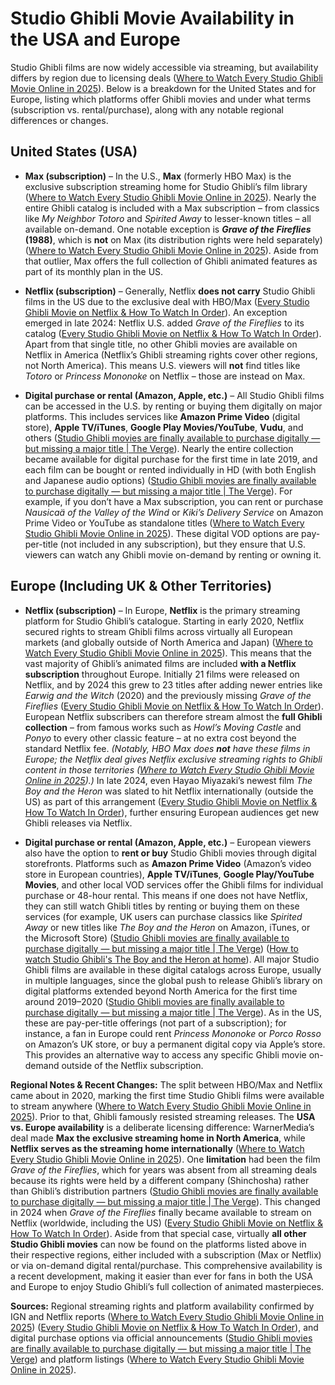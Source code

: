 # Studio Ghibli Movie Availability in the USA and Europe

Studio Ghibli films are now widely accessible via streaming, but availability differs by region due to licensing deals ([Where to Watch Every Studio Ghibli Movie Online in 2025](https://www.ign.com/articles/where-to-stream-studio-ghibli-movies#:~:text=Max%20is%20the%20streaming%20home,but%20before%20the%20studio%27s%20founding)). Below is a breakdown for the United States and for Europe, listing which platforms offer Ghibli movies and under what terms (subscription vs. rental/purchase), along with any notable regional differences or changes.

## United States (USA)

- **Max (subscription)** – In the U.S., **Max** (formerly HBO Max) is the exclusive subscription streaming home for Studio Ghibli’s film library ([Where to Watch Every Studio Ghibli Movie Online in 2025](https://www.ign.com/articles/where-to-stream-studio-ghibli-movies#:~:text=Max%20is%20the%20streaming%20home,but%20before%20the%20studio%27s%20founding)). Nearly the entire Ghibli catalog is included with a Max subscription – from classics like *My Neighbor Totoro* and *Spirited Away* to lesser-known titles – all available on-demand. One notable exception is **_Grave of the Fireflies_ (1988)**, which is **not** on Max (its distribution rights were held separately) ([Where to Watch Every Studio Ghibli Movie Online in 2025](https://www.ign.com/articles/where-to-stream-studio-ghibli-movies#:~:text=Max%20is%20the%20streaming%20home,but%20before%20the%20studio%27s%20founding)). Aside from that outlier, Max offers the full collection of Ghibli animated features as part of its monthly plan in the US.

- **Netflix (subscription)** – Generally, Netflix **does not carry** Studio Ghibli films in the US due to the exclusive deal with HBO/Max ([Every Studio Ghibli Movie on Netflix & How To Watch In Order](https://www.whats-on-netflix.com/what-to-watch/every-studio-ghibli-movie-on-netflix/#:~:text=Please%20note%3A%20Studio%20Ghibli%20movies,library%20is%20exclusive%20to%20Max)). An exception emerged in late 2024: Netflix U.S. added *Grave of the Fireflies* to its catalog ([Every Studio Ghibli Movie on Netflix & How To Watch In Order](https://www.whats-on-netflix.com/what-to-watch/every-studio-ghibli-movie-on-netflix/#:~:text=Please%20note%3A%20Studio%20Ghibli%20movies,library%20is%20exclusive%20to%20Max)). Apart from that single title, no other Ghibli movies are available on Netflix in America (Netflix’s Ghibli streaming rights cover other regions, not North America). This means U.S. viewers will **not** find titles like *Totoro* or *Princess Mononoke* on Netflix – those are instead on Max.

- **Digital purchase or rental (Amazon, Apple, etc.)** – All Studio Ghibli films can be accessed in the U.S. by renting or buying them digitally on major platforms. This includes services like **Amazon Prime Video** (digital store), **Apple TV/iTunes**, **Google Play Movies/YouTube**, **Vudu**, and others ([Studio Ghibli movies are finally available to purchase digitally — but missing a major title | The Verge](https://www.theverge.com/2019/12/17/21026683/studio-ghibli-movies-digital-purchase-streaming-hbo-max-grave-of-fireflies#:~:text=Nearly%20the%20entire%20collection%20of,purchase%20digitally%20anywhere%20in%20the)). Nearly the entire collection became available for digital purchase for the first time in late 2019, and each film can be bought or rented individually in HD (with both English and Japanese audio options) ([Studio Ghibli movies are finally available to purchase digitally — but missing a major title | The Verge](https://www.theverge.com/2019/12/17/21026683/studio-ghibli-movies-digital-purchase-streaming-hbo-max-grave-of-fireflies#:~:text=Nearly%20the%20entire%20collection%20of,This%20is%20the%20first)). For example, if you don’t have a Max subscription, you can rent or purchase *Nausicaä of the Valley of the Wind* or *Kiki’s Delivery Service* on Amazon Prime Video or YouTube as standalone titles ([Where to Watch Every Studio Ghibli Movie Online in 2025](https://www.ign.com/articles/where-to-stream-studio-ghibli-movies#:~:text=,IGN%27s%20Review)). These digital VOD options are pay-per-title (not included in any subscription), but they ensure that U.S. viewers can watch any Ghibli movie on-demand by renting or owning it. 

## Europe (Including UK & Other Territories)

- **Netflix (subscription)** – In Europe, **Netflix** is the primary streaming platform for Studio Ghibli’s catalogue. Starting in early 2020, Netflix secured rights to stream Ghibli films across virtually all European markets (and globally outside of North America and Japan) ([Where to Watch Every Studio Ghibli Movie Online in 2025](https://www.ign.com/articles/where-to-stream-studio-ghibli-movies#:~:text=Max%20is%20the%20streaming%20home,but%20before%20the%20studio%27s%20founding)). This means that the vast majority of Ghibli’s animated films are included **with a Netflix subscription** throughout Europe. Initially 21 films were released on Netflix, and by 2024 this grew to 23 titles after adding newer entries like *Earwig and the Witch* (2020) and the previously missing *Grave of the Fireflies* ([Every Studio Ghibli Movie on Netflix & How To Watch In Order](https://www.whats-on-netflix.com/what-to-watch/every-studio-ghibli-movie-on-netflix/#:~:text=In%202020%2C%20all%2021%20Studio,start%20with%20the%20new%20additions)). European Netflix subscribers can therefore stream almost the **full Ghibli collection** – from famous works such as *Howl’s Moving Castle* and *Ponyo* to every other classic feature – at no extra cost beyond the standard Netflix fee. *(Notably, HBO Max does **not** have these films in Europe; the Netflix deal gives Netflix exclusive streaming rights to Ghibli content in those territories ([Where to Watch Every Studio Ghibli Movie Online in 2025](https://www.ign.com/articles/where-to-stream-studio-ghibli-movies#:~:text=Max%20is%20the%20streaming%20home,but%20before%20the%20studio%27s%20founding)).)* In late 2024, even Hayao Miyazaki’s newest film *The Boy and the Heron* was slated to hit Netflix internationally (outside the US) as part of this arrangement ([Every Studio Ghibli Movie on Netflix & How To Watch In Order](https://www.whats-on-netflix.com/what-to-watch/every-studio-ghibli-movie-on-netflix/#:~:text=In%202020%2C%20all%2021%20Studio,start%20with%20the%20new%20additions)), further ensuring European audiences get new Ghibli releases via Netflix.

- **Digital purchase or rental (Amazon, Apple, etc.)** – European viewers also have the option to **rent or buy** Studio Ghibli movies through digital storefronts. Platforms such as **Amazon Prime Video** (Amazon’s video store in European countries), **Apple TV/iTunes**, **Google Play/YouTube Movies**, and other local VOD services offer the Ghibli films for individual purchase or 48-hour rental. This means if one does not have Netflix, they can still watch Ghibli titles by renting or buying them on these services (for example, UK users can purchase classics like *Spirited Away* or new titles like *The Boy and the Heron* on Amazon, iTunes, or the Microsoft Store) ([Studio Ghibli movies are finally available to purchase digitally — but missing a major title | The Verge](https://www.theverge.com/2019/12/17/21026683/studio-ghibli-movies-digital-purchase-streaming-hbo-max-grave-of-fireflies#:~:text=Nearly%20the%20entire%20collection%20of,purchase%20digitally%20anywhere%20in%20the)) ([How to watch Studio Ghibli's The Boy and the Heron at home](https://www.digitalspy.com/movies/a44511892/how-do-you-live-ghibli-uk-release-date/#:~:text=home%20www,available%20to%20watch%20on)). All major Studio Ghibli films are available in these digital catalogs across Europe, usually in multiple languages, since the global push to release Ghibli’s library on digital platforms extended beyond North America for the first time around 2019–2020 ([Studio Ghibli movies are finally available to purchase digitally — but missing a major title | The Verge](https://www.theverge.com/2019/12/17/21026683/studio-ghibli-movies-digital-purchase-streaming-hbo-max-grave-of-fireflies#:~:text=Nearly%20the%20entire%20collection%20of,purchase%20digitally%20anywhere%20in%20the)). As in the US, these are pay-per-title offerings (not part of a subscription); for instance, a fan in Europe could rent *Princess Mononoke* or *Porco Rosso* on Amazon’s UK store, or buy a permanent digital copy via Apple’s store. This provides an alternative way to access any specific Ghibli movie on-demand outside of the Netflix subscription.

**Regional Notes & Recent Changes:** The split between HBO/Max and Netflix came about in 2020, marking the first time Studio Ghibli films were available to stream anywhere ([Where to Watch Every Studio Ghibli Movie Online in 2025](https://www.ign.com/articles/where-to-stream-studio-ghibli-movies#:~:text=Max%20is%20the%20streaming%20home,but%20before%20the%20studio%27s%20founding)). Prior to that, Ghibli famously resisted streaming releases. The **USA vs. Europe availability** is a deliberate licensing difference: WarnerMedia’s deal made **Max the exclusive streaming home in North America**, while **Netflix serves as the streaming home internationally** ([Where to Watch Every Studio Ghibli Movie Online in 2025](https://www.ign.com/articles/where-to-stream-studio-ghibli-movies#:~:text=Max%20is%20the%20streaming%20home,but%20before%20the%20studio%27s%20founding)). One **limitation** had been the film *Grave of the Fireflies*, which for years was absent from all streaming deals because its rights were held by a different company (Shinchosha) rather than Ghibli’s distribution partners ([Studio Ghibli movies are finally available to purchase digitally — but missing a major title | The Verge](https://www.theverge.com/2019/12/17/21026683/studio-ghibli-movies-digital-purchase-streaming-hbo-max-grave-of-fireflies#:~:text=One%20movie%20is%20noticeably%20absent,during%20the%20second%20World%20War)). This changed in 2024 when *Grave of the Fireflies* finally became available to stream on Netflix (worldwide, including the US) ([Every Studio Ghibli Movie on Netflix & How To Watch In Order](https://www.whats-on-netflix.com/what-to-watch/every-studio-ghibli-movie-on-netflix/#:~:text=Please%20note%3A%20Studio%20Ghibli%20movies,library%20is%20exclusive%20to%20Max)). Aside from that special case, virtually **all other Studio Ghibli movies** can now be found on the platforms listed above in their respective regions, either included with a subscription (Max or Netflix) or via on-demand digital rental/purchase. This comprehensive availability is a recent development, making it easier than ever for fans in both the USA and Europe to enjoy Studio Ghibli’s full collection of animated masterpieces. 

**Sources:** Regional streaming rights and platform availability confirmed by IGN and Netflix reports ([Where to Watch Every Studio Ghibli Movie Online in 2025](https://www.ign.com/articles/where-to-stream-studio-ghibli-movies#:~:text=Max%20is%20the%20streaming%20home,but%20before%20the%20studio%27s%20founding)) ([Every Studio Ghibli Movie on Netflix & How To Watch In Order](https://www.whats-on-netflix.com/what-to-watch/every-studio-ghibli-movie-on-netflix/#:~:text=Please%20note%3A%20Studio%20Ghibli%20movies,library%20is%20exclusive%20to%20Max)), and digital purchase options via official announcements ([Studio Ghibli movies are finally available to purchase digitally — but missing a major title | The Verge](https://www.theverge.com/2019/12/17/21026683/studio-ghibli-movies-digital-purchase-streaming-hbo-max-grave-of-fireflies#:~:text=Nearly%20the%20entire%20collection%20of,purchase%20digitally%20anywhere%20in%20the)) and platform listings ([Where to Watch Every Studio Ghibli Movie Online in 2025](https://www.ign.com/articles/where-to-stream-studio-ghibli-movies#:~:text=,IGN%27s%20Review)).